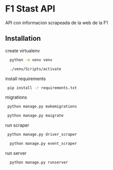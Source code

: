 
# F1 Stast API

API con informacion scrapeada de la web de la F1



## Installation

create virtualenv

```bash
  python -m venv venv
```
```bash
  ./venv/Scripts/activate
```
 install requirements   
 ```bash
  pip install -r requirements.txt
```
migrations
 ```bash
  python manage.py makemigrations
```
 ```bash
  python manage.py maigrate
```
run scraper
 ```bash
  python manage.py driver_scraper
```
```bash
  python manage.py event_scraper
```
run server
```bash
  python manage.py runserver
```
